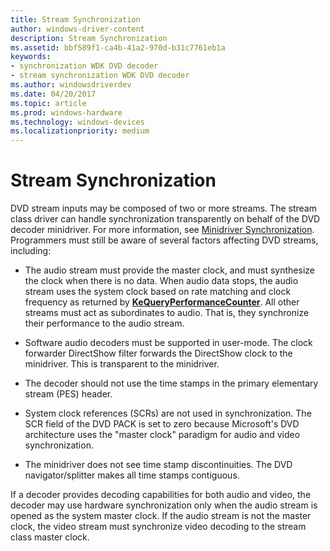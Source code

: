 ```yaml
---
title: Stream Synchronization
author: windows-driver-content
description: Stream Synchronization
ms.assetid: bbf589f1-ca4b-41a2-970d-b31c7761eb1a
keywords:
- synchronization WDK DVD decoder
- stream synchronization WDK DVD decoder
ms.author: windowsdriverdev
ms.date: 04/20/2017
ms.topic: article
ms.prod: windows-hardware
ms.technology: windows-devices
ms.localizationpriority: medium
---
```


# Stream Synchronization





DVD stream inputs may be composed of two or more streams. The stream class driver can handle synchronization transparently on behalf of the DVD decoder minidriver. For more information, see [Minidriver Synchronization](minidriver-synchronization.md). Programmers must still be aware of several factors affecting DVD streams, including:

-   The audio stream must provide the master clock, and must synthesize the clock when there is no data. When audio data stops, the audio stream uses the system clock based on rate matching and clock frequency as returned by [**KeQueryPerformanceCounter**](https://msdn.microsoft.com/library/windows/hardware/ff553053). All other streams must act as subordinates to audio. That is, they synchronize their performance to the audio stream.

-   Software audio decoders must be supported in user-mode. The clock forwarder DirectShow filter forwards the DirectShow clock to the minidriver. This is transparent to the minidriver.

-   The decoder should not use the time stamps in the primary elementary stream (PES) header.

-   System clock references (SCRs) are not used in synchronization. The SCR field of the DVD PACK is set to zero because Microsoft's DVD architecture uses the "master clock" paradigm for audio and video synchronization.

-   The minidriver does not see time stamp discontinuities. The DVD navigator/splitter makes all time stamps contiguous.

If a decoder provides decoding capabilities for both audio and video, the decoder may use hardware synchronization only when the audio stream is opened as the system master clock. If the audio stream is not the master clock, the video stream must synchronize video decoding to the stream class master clock.

 

 





